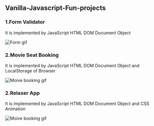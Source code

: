 ## Vanilla-Javascript-Fun-projects

### 1.Form Validator
 
 It is implemented by JavaScript HTML DOM Document Object 

![Form gif](https://user-images.githubusercontent.com/52570524/91662807-5f53a280-eb02-11ea-870c-fdfbf98a3770.gif)


### 2.Movie Seat Booking
 
 It is implemented by JavaScript HTML DOM Document Object and LocalStorage of Browser 
 
 ![Moive booking gif](https://user-images.githubusercontent.com/52570524/91654356-96f02980-eac5-11ea-9529-10d9c230f311.gif)

 
 ### 2.Relaxer App
 
 It is implemented by JavaScript HTML DOM Document Object and CSS Animation
 
 ![Moive booking gif](https://user-images.githubusercontent.com/52570524/91654356-96f02980-eac5-11ea-9529-10d9c230f311.gif)

